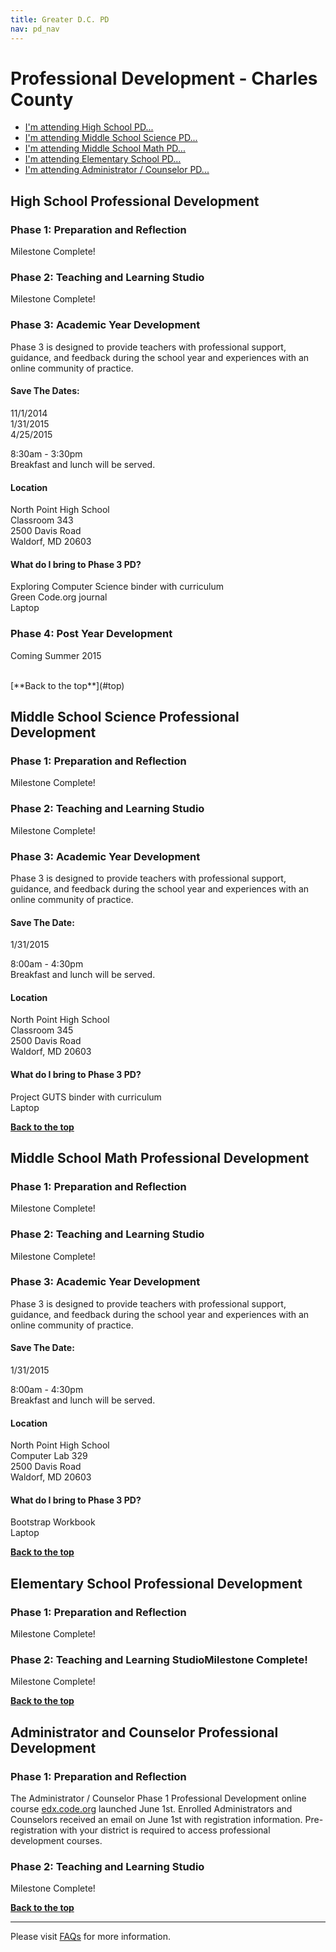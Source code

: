 ```yaml
---
title: Greater D.C. PD
nav: pd_nav
---
```

<a id="top"></a>

# Professional Development - Charles County

- [I'm attending High School PD...](#hs)
- [I'm attending Middle School Science PD...](#mss)
- [I'm attending Middle School Math PD...](#msm)
- [I'm attending Elementary School PD...](#es)
- [I'm attending Administrator / Counselor PD...](#admin)

<a id="hs"></a>

## High School Professional Development

### Phase 1: Preparation and Reflection

Milestone Complete!

### Phase 2: Teaching and Learning Studio

Milestone Complete!

### Phase 3: Academic Year Development

Phase 3 is designed to provide teachers with professional support, guidance, and feedback during the school year and experiences with an online community of practice.

#### Save The Dates: ####

11/1/2014
<br />
1/31/2015
<br />
4/25/2015

8:30am - 3:30pm
<br />
Breakfast and lunch will be served. 

#### Location ####

North Point High School
<br />
Classroom 343
<br />
2500 Davis Road
<br />
Waldorf, MD 20603


#### What do I bring to Phase 3 PD? ####
Exploring Computer Science binder with curriculum
<br />
Green Code.org journal
<br />
Laptop

### Phase 4: Post Year Development
Coming Summer 2015 

<br/>
[**Back to the top**](#top)


<a id="mss"></a>
## Middle School Science Professional Development

### Phase 1: Preparation and Reflection

Milestone Complete!

### Phase 2: Teaching and Learning Studio

Milestone Complete!

### Phase 3: Academic Year Development

Phase 3 is designed to provide teachers with professional support, guidance, and feedback during the school year and experiences with an online community of practice.

#### Save The Date: ####

1/31/2015

8:00am - 4:30pm
<br />
Breakfast and lunch will be served. 

#### Location ####

North Point High School
<br />
Classroom 345
<br />
2500 Davis Road
<br />
Waldorf, MD 20603

#### What do I bring to Phase 3 PD? ####
Project GUTS binder with curriculum
<br />
Laptop

[**Back to the top**](#top)

<a id="msm"></a>
## Middle School Math Professional Development

### Phase 1: Preparation and Reflection

Milestone Complete!

### Phase 2: Teaching and Learning Studio

Milestone Complete!

### Phase 3: Academic Year Development

Phase 3 is designed to provide teachers with professional support, guidance, and feedback during the school year and experiences with an online community of practice.

#### Save The Date: ####

1/31/2015

8:00am - 4:30pm
<br />
Breakfast and lunch will be served. 

#### Location ####

North Point High School
<br />
Computer Lab 329
<br />
2500 Davis Road
<br />
Waldorf, MD 20603

#### What do I bring to Phase 3 PD? ####
Bootstrap Workbook
<br />
Laptop

[**Back to the top**](#top)

<a id="es"></a>
## Elementary  School Professional Development

### Phase 1: Preparation and Reflection

Milestone Complete!

### Phase 2: Teaching and Learning StudioMilestone Complete!

Milestone Complete!

[**Back to the top**](#top)

<a id="admin"></a>
## Administrator and Counselor Professional Development

### Phase 1: Preparation and Reflection
The Administrator / Counselor Phase 1 Professional Development online course [edx.code.org](http://edx.code.org) launched June 1st. Enrolled Administrators and Counselors received an email on June 1st with registration information. Pre-registration with your district is required to access professional development courses.
 
### Phase 2: Teaching and Learning Studio

Milestone Complete!

[**Back to the top**](#top)


----------
Please visit [FAQs](/educate/pd/faq) for more information.

<br />
<br />